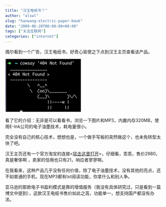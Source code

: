 ```yaml
---
title: "汉王电纸书？"
author: "alswl"
slug: "hanwang-electric-paper-book"
date: "2009-06-20T00:00:00+08:00"
tags: ["关注互联网"]
categories: ["internet"]
---
```


偶尔看到一个广告，汉王电纸书，好奇心驱使之下点到汉王主页查看该产品。

![image](/images/upload_dropbox/201612/404.png)

看了它的介绍：无非是可以看看书，浏览一下图片和MP3，内置内存320MB，使用E-Ink公司的电子油墨技术，耗电量很小。

完全没有自己的核心技术，想想也是，一个做手写板的突然做这个，也未免转型太快了吧。

汉王主页还有一个官方淘宝的连接<[猛击这里打开](http://shop36346514.taobao.com/)>，仔细看，乖乖，售价2980，真是奢侈啊
，卖家的信用也只有21，响应者寥寥啊。

在我看来，这种产品几乎没有任何价值，除了电子油墨技术，没有其他的亮点，还不如普通的手机，现在MP3都有txt阅读功能，你拿什么和别人争。

亚马逊的那款电子书盈利模式是靠的增值服务（我没有具体研究过，只是看到一篇博文中提到），这款汉王电纸书售价如此之高，功能单一，想支持国产都没有办法。

